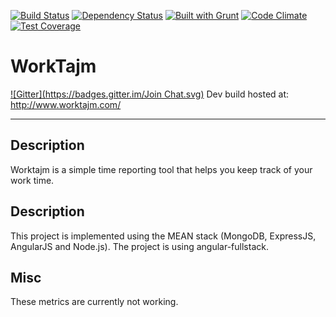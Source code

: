 [![Build Status](https://travis-ci.org/hirro/yo-worktajm.png?branch=master)](https://travis-ci.org/hirro/yo-worktajm)
[![Dependency Status](https://gemnasium.com/hirro/yo-worktajm.png)](https://gemnasium.com/hirro/yo-worktajm)
[![Built with Grunt](https://cdn.gruntjs.com/builtwith.png)](http://gruntjs.com/)
[![Code Climate](https://codeclimate.com/github/hirro/yo-worktajm.png)](https://codeclimate.com/github/hirro/yo-worktajm)
[![Test Coverage](https://codeclimate.com/github/hirro/yo-worktajm/badges/coverage.svg)](https://codeclimate.com/github/hirro/yo-worktajm)
# WorkTajm
[![Gitter](https://badges.gitter.im/Join Chat.svg)](https://gitter.im/hirro/yo-worktajm?utm_source=badge&utm_medium=badge&utm_campaign=pr-badge&utm_content=badge)
Dev build hosted at: http://www.worktajm.com/

***

## Description

Worktajm is a simple time reporting tool that helps you keep track of your work time.

## Description

This project is implemented using the MEAN stack (MongoDB, ExpressJS, AngularJS and Node.js).
The project is using angular-fullstack.

## Misc
These metrics are currently not working.









